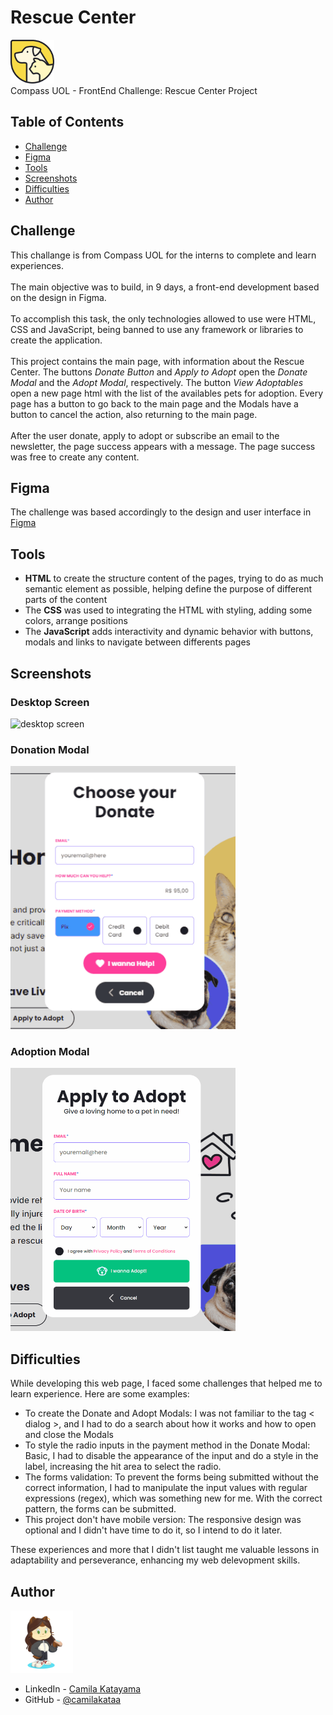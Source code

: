 # Rescue Center

<img width="70px" src="./src/assets/images/Logo.png"><br>
Compass UOL - FrontEnd Challenge: Rescue Center Project<br>


## Table of Contents

- [Challenge](#challenge)
- [Figma](#figma)
- [Tools](#tools)
- [Screenshots](#screenshots)
- [Difficulties](#difficulties)
- [Author](#author)


## Challenge

This challange is from Compass UOL for the interns to complete and learn experiences.<br><br>
The main objective was to build, in 9 days, a front-end development based on the design in Figma.<br><br>
To accomplish this task, the only technologies allowed to use were HTML, CSS and JavaScript, being banned to use any framework or libraries to create the application.<br><br>
This project contains the main page, with information about the Rescue Center. The buttons *Donate Button* and *Apply to Adopt* open the *Donate Modal* and the *Adopt Modal*, respectively. The button *View Adoptables* open a new page html with the list of the availables pets for adoption. Every page has a button to go back to the main page and the Modals have a button to cancel the action, also returning to the main page.<br><br>
After the user donate, apply to adopt or subscribe an email to the newsletter, the page success appears with a message. The page success was free to create any content.


## Figma

The challenge was based accordingly to the design and user interface in [Figma](https://abrupt-sword-b4e.notion.site/Desafio-Semana-4-AWS_FRONTEND_MAI24-ad336ce3d399478aab126561a92fe3a9)

## Tools

- <b>HTML</b> to create the structure content of the pages, trying to do as much semantic element as possible, helping define the purpose of different parts of the content
- The <b>CSS</b> was used to integrating the HTML with styling, adding some colors, arrange positions
- The <b>JavaScript</b> adds interactivity and dynamic behavior with buttons, modals and links to navigate between differents pages

## Screenshots

### Desktop Screen
<img src="./src/assets/images/desktop-screen.gif" alt="desktop screen">

### Donation Modal
<img width="360px" src="./src/assets/images/donate-modal.gif" alt="donation modal screen">

### Adoption Modal
<img width="360px" src="./src/assets/images/adopt-modal.gif" alt="adoption modal screen">

## Difficulties

While developing this web page, I faced some challenges that helped me to learn experience. Here are some examples:

- To create the Donate and Adopt Modals: I was not familiar to the tag < dialog >, and I had to do a search about how it works and how to open and close the Modals
- To style the radio inputs in the payment method in the Donate Modal: Basic, I had to disable the appearance of the input and do a style in the label, increasing the hit area to select the radio.
- The forms validation: To prevent the forms being submitted without the correct information, I had to manipulate the input values with regular expressions (regex), which was something new for me. With the correct pattern, the forms can be submitted.
- This project don't have mobile version: The responsive design was optional and I didn't have time to do it, so I intend to do it later.

These experiences and more that I didn't list taught me valuable lessons in adaptability and perseverance, enhancing my web delevopment skills.

## Author

<img width="100px" src="./src/assets/images/my-octocat.png">

- LinkedIn - [Camila Katayama](https://www.linkedin.com/in/camila-katayama-ab1a42153/)
- GitHub - [@camilakataa](https://github.com/camilakataa)


